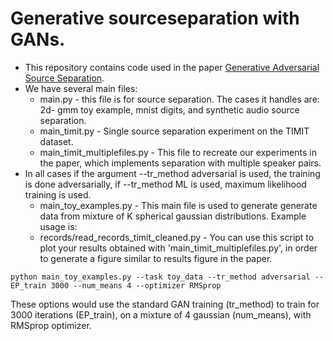 # Generative sourceseparation with GANs.
* This repository contains code used in the paper [Generative Adversarial Source Separation](https://arxiv.org/pdf/1710.10779.pdf).
* We have several main files: 
	* main.py - this file is for source separation. The cases it handles are: 2d- gmm toy example, mnist digits, and synthetic audio source separation.
	* main_timit.py - Single source separation experiment on the TIMIT dataset.
	* main_timit_multiplefiles.py - This file to recreate our experiments in the paper, which implements separation with multiple speaker pairs.
* In all cases if the argument --tr_method adversarial is used, the training is done adversarially, if --tr_method ML is used, maximum likelihood training is used. 
	* main_toy_examples.py  - This main file is used to generate generate data from mixture of K spherical gaussian distributions. Example usage is: 
	* records/read_records_timit_cleaned.py - You can use this script to plot your results obtained with 'main_timit_multiplefiles.py', in order to generate a figure similar to results figure in the paper. 

```
python main_toy_examples.py --task toy_data --tr_method adversarial --EP_train 3000 --num_means 4 --optimizer RMSprop
```
These options would use the standard GAN training (tr_method) to train for 3000 iterations (EP_train), on a mixture of 4 gaussian (num_means), with RMSprop optimizer. 
